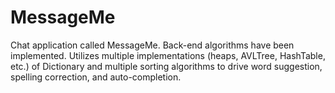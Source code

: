 # MessageMe
Chat application called MessageMe. Back-end algorithms have been implemented. Utilizes multiple implementations (heaps, AVLTree, HashTable, etc.) of Dictionary and multiple sorting algorithms to drive word suggestion, spelling correction, and auto-completion.
